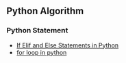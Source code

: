 ## Python Algorithm



### Python Statement

- [If Elif and Else Statements in Python](object/if.md)
- [for loop in python](object/for.md)